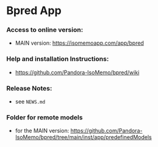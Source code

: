 # Bpred App

### Access to online version:
- MAIN version: https://isomemoapp.com/app/bpred

### Help and installation Instructions:
- https://github.com/Pandora-IsoMemo/bpred/wiki

### Release Notes:
- see `NEWS.md`

### Folder for remote models
- for the MAIN version: https://github.com/Pandora-IsoMemo/bpred/tree/main/inst/app/predefinedModels
